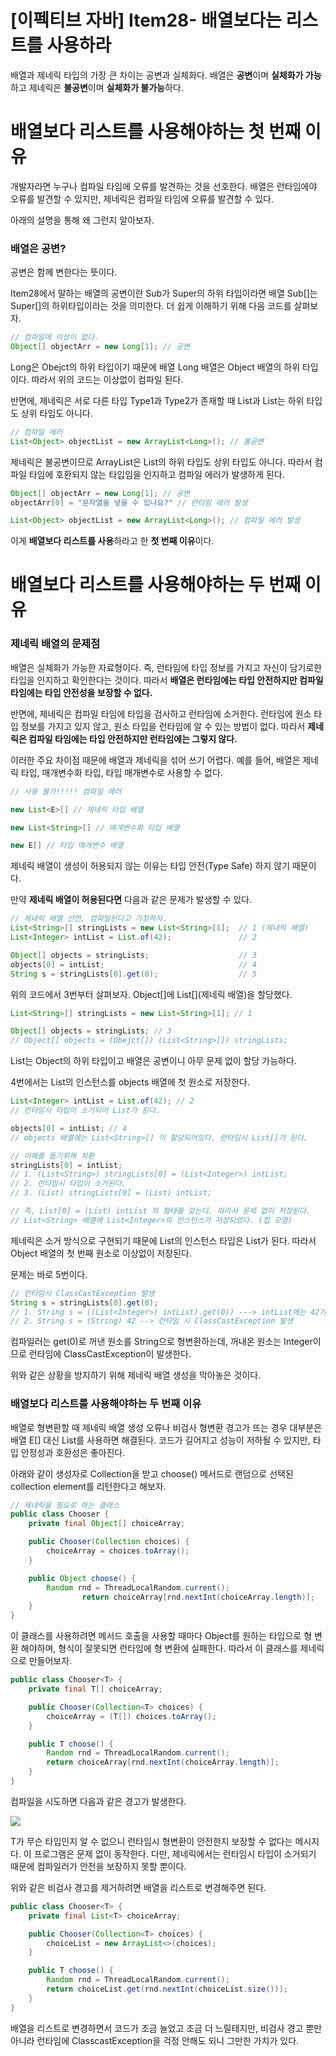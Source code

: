 # [이펙티브 자바] Item28- 배열보다는 리스트를 사용하라

배열과 제네릭 타입의 가장 큰 차이는 공변과 실체화다. 배열은 **공변**이며 **실체화가 가능**하고 제네릭은 **불공변**이며 **실체화가 불가능**하다. 

# 배열보다 리스트를 사용해야하는 첫 번째 이유

개발자라면 누구나 컴파일 타임에 오류를 발견하는 것을 선호한다. 배열은 런타임에야 오류를 발견할 수 있지만, 제네릭은 컴파일 타임에 오류를 발견할 수 있다.

아래의 설명을 통해 왜 그런지 알아보자.

### 배열은 공변?

공변은 함께 변한다는 뜻이다. 

Item28에서 말하는 배열의 공변이란 Sub가 Super의 하위 타입이라면 배열 Sub[]는 Super[]의 하위타입이라는 것을 의미한다. 더 쉽게 이해하기 위해 다음 코드를 살펴보자.

```java
// 컴파일에 이상이 없다.
Object[] objectArr = new Long[1]; // 공변
```

Long은 Obejct의 하위 타입이기 때문에 배열 Long 배열은 Object 배열의 하위 타입이다. 따라서 위의 코드는 이상없이 컴파일 된다.

반면에, 제네릭은 서로 다른 타입 Type1과 Type2가 존재할 때 List<Type1>과 List<Type2>는 하위 타입도 상위 타입도 아니다. 

```java
// 컴파일 에러
List<Object> objectList = new ArrayList<Long>(); // 불공변
```

제네릭은 불공변이므로 ArrayList<Long>은 List<Object>의 하위 타입도 상위 타입도 아니다. 따라서 컴파일 타임에 호환되지 않는 타입임을 인지하고 컴파일 에러가 발생하게 된다.

```java
Object[] objectArr = new Long[1]; // 공변
objectArr[0] = "문자열을 넣을 수 있나요?" // 런타임 에러 발생

List<Object> objectList = new ArrayList<Long>(); // 컴파일 에러 발생
```

이게 **배열보다 리스트를 사용**하라고 한 **첫 번째 이유**이다. 

# 배열보다 리스트를 사용해야하는 두 번째 이유

### 제네릭 배열의 문제점

배열은 실체화가 가능한 자료형이다. 즉, 런타임에 타입 정보를 가지고 자신이 담기로한 타입을 인지하고 확인한다는 것이다. 따라서 **배열은 런타임에는 타입 안전하지만 컴파일 타임에는 타입 안전성을 보장할 수 없다.**

반면에, 제네릭은 컴파일 타임에 타입을 검사하고 런타임에 소거한다. 런타임에 원소 타입 정보를 가지고 있지 않고, 원소 타입을 런타임에 알 수 있는 방법이 없다. 따라서 **제네릭은 컴파일 타임에는 타입 안전하지만 런타임에는 그렇지 않다.**

이러한 주요 차이점 때문에 배열과 제네릭을 섞어 쓰기 어렵다. 예를 들어, 배열은 제네릭 타입, 매개변수화 타입, 타입 매개변수로 사용할 수 없다.

```java
// 사용 불가!!!!! 컴파일 에러

new List<E>[] // 제네릭 타입 배열

new List<String>[] // 매개변수화 타입 배열

new E[] // 타입 매개변수 배열
```

제네릭 배열이 생성이 허용되지 않는 이유는 타입 안전(Type Safe) 하지 않기 때문이다. 

만약 **제네릭 배열이 허용된다면** 다음과 같은 문제가 발생할 수 있다.

```java
// 제네릭 배열 선언, 컴파일된다고 가정하자.
List<String>[] stringLists = new List<String>[1];  // 1 (제네릭 배열)
List<Integer> intList = List.of(42);               // 2 

Object[] objects = stringLists;                    // 3
objects[0] = intList;                              // 4
String s = stringLists[0].get(0);                  // 5
```

위의 코드에서 3번부터 살펴보자. Object[]에 List<String>[](제네릭 배열)을 할당했다.

```java
List<String>[] stringLists = new List<String>[1]; // 1

Object[] objects = stringLists; // 3
// Object[] objects = (Obejct[]) (List<String>[]) stringLists;
```

 List<E>는 Object의 하위 타입이고 배열은 공변이니 아무 문제 없이 할당 가능하다.

4번에서는 List<Integer>의 인스턴스를 objects 배열에 첫 원소로 저장한다.

```java
List<Integer> intList = List.of(42); // 2 
// 런타임시 타입이 소거되어 List가 된다.

objects[0] = intList; // 4
// objects 배열에는 List<String>[] 이 할당되어있다. 런타임시 List[]가 된다.

// 이해를 돕기위해 치환
stringLists[0] = intList;
// 1. (List<String>) stringLists[0] = (List<Integer>) intList;
// 2. 런타임시 타입이 소거된다.
// 3. (List) stringLists[0] = (List) intList;

// 즉, List[0] = (List) intList 의 형태를 갖는다. 따라서 문제 없이 저장된다.
// List<String> 배열에 List<Integer>의 인스턴스가 저장되었다. (힙 오염)
```

제네릭은 소거 방식으로 구현되기 때문에 List<Integer>의 인스턴스 타입은 List가 된다. 따라서 Object 배열의 첫 번째 원소로 이상없이 저장된다.

문제는 바로 5번이다.

```java
// 런타임시 ClassCastException 발생
String s = stringLists[0].get(0);
// 1. String s = ((List<Integer>) intList).get(0)) ---> intList에는 42가 할당되어있다.
// 2. String s = (String) 42 --> 런타임 시 ClassCastException 발생
```

컴파일러는 get(0)로 꺼낸 원소를 String으로 형변환하는데, 꺼내온 원소는 Integer이므로 런타임에 ClassCastException이 발생한다. 

위와 같은 상황을 방지하기 위해 제네릭 배열 생성을 막아놓은 것이다.

### 배열보다 리스트를 사용해야하는 두 번째 이유

배열로 형변환할 때 제네릭 배열 생성 오류나 비검사 형변환 경고가 뜨는 경우 대부분은 배열 E[] 대신 List<E>를 사용하면 해결된다. 코드가 길어지고 성능이 저하될 수 있지만, 타입 안정성과 호환성은 좋아진다.

아래와 같이 생성자로 Collection을 받고 choose() 메서드로 랜덤으로 선택된 collection element를 리턴한다고 해보자. 

```java
// 제네릭을 필요로 하는 클래스
public class Chooser {
    private final Object[] choiceArray;

    public Chooser(Collection choices) {
        choiceArray = choices.toArray();
    }

    public Object choose() {
        Random rnd = ThreadLocalRandom.current();
				return choiceArray[rnd.nextInt(choiceArray.length)];
    }
}
```

이 클래스를 사용하려면 메서드 호출을 사용할 때마다 Object를 원하는 타입으로 형 변환 해야하며, 형식이 잘못되면 런타임에 형 변환에 실패한다. 따라서 이 클래스를 제네릭으로 만들어보자.

```java
public class Chooser<T> {
    private final T[] choiceArray;

    public Chooser(Collection<T> choices) {
        choiceArray = (T[]) choices.toArray();
    }

    public T choose() {
        Random rnd = ThreadLocalRandom.current();
        return choiceArray[rnd.nextInt(choiceArray.length)];
    }
}
```

컴파일을 시도하면 다음과 같은 경고가 발생한다.

![](https://img1.daumcdn.net/thumb/R1280x0/?scode=mtistory2&fname=https%3A%2F%2Fblog.kakaocdn.net%2Fdn%2FcYfGhN%2Fbtq1D0yqukv%2FXkpb9XokH6B7rXsQklK6w0%2Fimg.png)

T가 무슨 타입인지 알 수 없으니 런타임시 형변환이 안전한지 보장할 수 없다는 메시지다. 이 프로그램은 문제 없이 동작한다. 다만, 제네릭에서는 런타임시 타입이 소거되기 때문에 컴파일러가 안전을 보장하지 못할 뿐이다.

위와 같은 비검사 경고를 제거하려면 배열을 리스트로 변경해주면 된다.

```java
public class Chooser<T> {
    private final List<T> choiceArray;

    public Chooser(Collection<T> choices) {
        choiceList = new ArrayList<>(choices);
    }

    public T choose() {
        Random rnd = ThreadLocalRandom.current();
        return choiceList.get(rnd.nextInt(choiceList.size()));
    }
}
```

배열을 리스트로 변경하면서 코드가 조금 늘었고 조금 더 느릴테지만, 비검사 경고 뿐만아니라 런타임에 ClasscastException을 걱정 안해도 되니 그만한 가치가 있다.